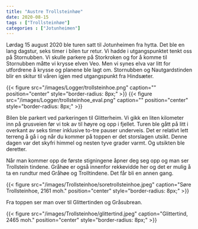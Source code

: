 ```yaml
---
title: "Austre Trollsteinhøe"
date: 2020-08-15
tags : ["Trollsteinhøe"]
categories : ["Jotunheimen"]
---
```

Lørdag 15 august 2020 ble turen satt til Jotunheimen fra hytta. Det ble en lang dagstur, seks timer i bilen tur retur.  Vi hadde i utgangspunktet tenkt oss på Stornubben. Vi skulle parkere på Storkroken og for å komme til Stornubben måtte vi krysse elven Veo. Men vi synes elva var litt for utfordrene å krysse og planene ble lagt om. Stornubben og Nautgardstinden blir en skitur til våren igjen med utgangspunkt fra Hindsæter.

{{< figure src="/images/Logger/trollsteinhoe.png" caption="" position="center" style="border-radius: 8px;" >}}
{{< figure src="/images/Logger/trollsteinhoe_eval.png" caption="" position="center" style="border-radius: 8px;" >}}

Bilen ble parkert ved parkeringen til Glitterheim. Vi gikk en liten kilometer inn på grusveien før vi tok av til høyre og opp i fjellet. Turen ble gått på litt i overkant av seks timer inklusive to-tre pauser underveis. Det er relativt lett terreng å gå i og når du kommer på toppen er det storslagen utsikt. Denne dagen var det skyfri himmel og nesten tyve grader varmt. Og utsikten ble deretter.

Når man kommer opp de første stigningene åpner deg seg opp og man ser Trollstein tindene. Gråhøe er også innenfor rekkevidde her og det er mulig å ta en rundtur med Gråhøe og Trolltindene. Det får bli en annen gang.

{{< figure src="/images/Trollsteinhoe/soretrollsteinhoe.jpeg" caption="Søre Trollsteinhoe, 2161 moh." position="center" style="border-radius: 8px;" >}}

Fra toppen ser man over til Glittertinden og Gråsubrean.

{{< figure src="/images/Trollsteinhoe/glittertind.jpeg" caption="Glittertind, 2465 moh." position="center" style="border-radius: 8px;" >}}
